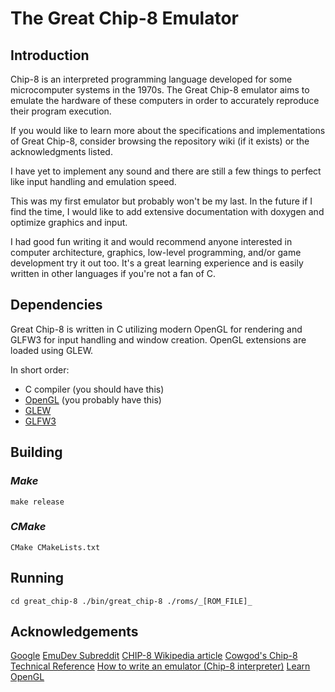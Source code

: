 # The Great Chip-8 Emulator

## Introduction

Chip-8 is an interpreted programming language developed for some microcomputer
systems in the 1970s.
The Great Chip-8 emulator aims to emulate the hardware of these computers in
order to accurately reproduce their program execution.

If you would like to learn more about the specifications and implementations of
Great Chip-8, consider browsing the repository wiki (if it exists) or the
acknowledgments listed.

I have yet to implement any sound and there are still a few things to perfect
like input handling and emulation speed.

This was my first emulator but probably won't be my last.
In the future if I find the time, I would like to add extensive documentation
with doxygen and optimize graphics and input.

I had good fun writing it and would recommend anyone interested in computer
architecture, graphics, low-level programming, and/or game development try it
out too.
It's a great learning experience and is easily written in other languages if
you're not a fan of C.

## Dependencies

Great Chip-8 is written in C utilizing modern OpenGL for rendering and GLFW3
for input handling and window creation.
OpenGL extensions are loaded using GLEW.

In short order:

 - C compiler (you should have this)
 - [OpenGL](https://www.opengl.org) (you probably have this)
 - [GLEW](http://glew.sourceforge.net)
 - [GLFW3](https://github.com/glfw/glfw)

## Building

### _Make_
`make release`

### _CMake_
`CMake CMakeLists.txt`

## Running
`
cd great_chip-8
./bin/great_chip-8 ./roms/_[ROM_FILE]_
`

## Acknowledgements
[Google](https://www.google.com)
[EmuDev Subreddit](https://www.reddit.com/r/EmuDev)
[CHIP-8 Wikipedia article](https://www.wikiwand.com/en/CHIP-8)
[Cowgod's Chip-8 Technical Reference](http://devernay.free.fr/hacks/chip8/C8TECH10.HTM)
[How to write an emulator (Chip-8 interpreter)](http://www.multigesture.net/articles/how-to-write-an-emulator-chip-8-interpreter)
[Learn OpenGL](https://learnopengl.com)
